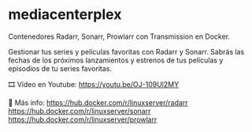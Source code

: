 # mediacenterplex
Contenedores Radarr, Sonarr, Prowlarr con Transmission en Docker.

Gestionar tus series y películas favoritas con Radarr y Sonarr. Sabrás las fechas de los próximos lanzamientos y estrenos de tus películas y episodios de tu series favoritas.

🎞 Vídeo en Youtube: https://youtu.be/OJ-109Ul2MY


📑 Más info: 
https://hub.docker.com/r/linuxserver/radarr
https://hub.docker.com/r/linuxserver/sonarr
https://hub.docker.com/r/linuxserver/prowlarr

